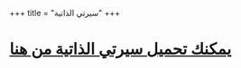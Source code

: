 +++
title = "سيرتي الذاتية"
+++

# [يمكنك تحميل سيرتي الذاتية من هنا <i class="mdi mdi-file-pdf-box text-slate-600 mdi-48px my-auto dark:text-slate-300 align-middle"></i>](/files/MosabIbrahim.pdf)
